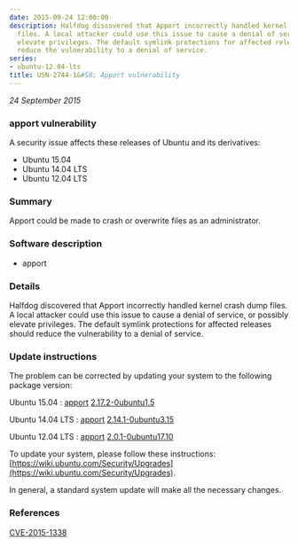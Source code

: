 ```yaml
---
date: 2015-09-24 12:00:00
description: Halfdog discovered that Apport incorrectly handled kernel crash dump
  files. A local attacker could use this issue to cause a denial of service, or possibly
  elevate privileges. The default symlink protections for affected releases should
  reduce the vulnerability to a denial of service.
series:
- ubuntu-12.04-lts
title: USN-2744-1&#58; Apport vulnerability
---
```


*24 September 2015*

### apport vulnerability

A security issue affects these releases of Ubuntu and its derivatives:

* Ubuntu 15.04
* Ubuntu 14.04 LTS
* Ubuntu 12.04 LTS

### Summary

Apport could be made to crash or overwrite files as an administrator. 

### Software description

* apport 

### Details

Halfdog discovered that Apport incorrectly handled kernel crash dump files. A local attacker could use this issue to cause a denial of service, or possibly elevate privileges. The default symlink protections for affected releases should reduce the vulnerability to a denial of service. 

### Update instructions

The problem can be corrected by updating your system to the following package version:

Ubuntu 15.04
 : [apport](https://launchpad.net/ubuntu/+source/apport) <span> [2.17.2-0ubuntu1.5](https://launchpad.net/ubuntu/+source/apport/2.17.2-0ubuntu1.5) </span> 

Ubuntu 14.04 LTS
 : [apport](https://launchpad.net/ubuntu/+source/apport) <span> [2.14.1-0ubuntu3.15](https://launchpad.net/ubuntu/+source/apport/2.14.1-0ubuntu3.15) </span> 

Ubuntu 12.04 LTS
 : [apport](https://launchpad.net/ubuntu/+source/apport) <span> [2.0.1-0ubuntu17.10](https://launchpad.net/ubuntu/+source/apport/2.0.1-0ubuntu17.10) </span> 

To update your system, please follow these instructions: [https://wiki.ubuntu.com/Security/Upgrades](https://wiki.ubuntu.com/Security/Upgrades).

In general, a standard system update will make all the necessary changes. 

### References

 
 [CVE-2015-1338](http://people.ubuntu.com/~ubuntu-security/cve/CVE-2015-1338)